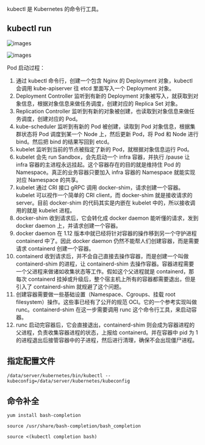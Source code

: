 kubectl 是 Kubernetes 的命令行工具。

## kubectl run 

![images](http://70data.net/upload/kubernetes/assetsF-LDAOok5ngY4pc1lEDesF-LM_rqip-tinVoiFZE0IF-LM_sEq_NuMALezRGMtGFworkflow.png)

![images](http://70data.net/upload/kubernetes/assetsF-LDAOok5ngY4pc1lEDesF-LM_rqip-tinVoiFZE0IF-LM_sL_pUFd7POA_evvOFpod-start.png)

Pod 启动过程：

1. 通过 kubectl 命令行，创建一个包含 Nginx 的 Deployment 对象，kubectl 会调用 kube-apiserver 往 etcd 里面写入一个 Deployment 对象。
2. Deployment Controller 监听到有新的 Deployment 对象被写入，就获取到对象信息，根据对象信息来做任务调度，创建对应的 Replica Set 对象。
3. Replication Controller 监听到有新的对象被创建，也读取到对象信息来做任务调度，创建对应的 Pod。
4. kube-scheduler 监听到有新的 Pod 被创建，读取到 Pod 对象信息，根据集群状态将 Pod 调度到某一个 Node 上，然后更新 Pod，将 Pod 和 Node 进行 bind。然后把 bind 的结果写回到 etcd。
5. kubelet 监听到当前的节点被指定了新的 Pod，就根据对象信息运行 Pod。
6. kubelet 会先 run Sandbox，会先启动一个 infra 容器，并执行 /pause 让 infra 容器的主进程永远挂起。这个容器存在的目的就是维持住 Pod 的 Namespace。真正的业务容器只要加入 infra 容器的 Namespace 就能实现对应 Namespace 的共享。
7. kubelet 通过 CRI 接口 gRPC 调用 docker-shim，请求创建一个容器。kubelet 可以视作一个简单的 CRI client，而 docker-shim 就是接收请求的 server。目前 docker-shim 的代码其实是内嵌在 kubelet 中的，所以接收调用的就是 kubelet 进程。
8. docker-shim 收到请求后，它会转化成 docker daemon 能听懂的请求，发到 docker daemon 上，并请求创建一个容器。
9. docker daemon 在 1.12 版本中就已经将针对容器的操作移到另一个守护进程 containerd 中了。因此 docker daemon 仍然不能帮人们创建容器，而是需要请求 containerd 创建一个容器。
10. containerd 收到请求后，并不会自己直接去操作容器，而是创建一个叫做 containerd-shim 的进程，让 containerd-shim 去操作容器。容器进程需要一个父进程来做诸如收集状态等工作。假如这个父进程就是 containerd，那每次 containerd 挂掉或升级后，整个宿主机上所有的容器都需要退出，但是引入了 containerd-shim 就规避了这个问题。
11. 创建容器需要做一些基础设置（Namespace、Cgroups、挂载 root filesystem）操作。这些事已经有了公开的规范 OCI。它的一个参考实现叫做 runc。containerd-shim 在这一步需要调用 runc 这个命令行工具，来启动容器。
12. runc 启动完容器后，它会直接退出，containerd-shim 则会成为容器进程的父进程，负责收集容器进程的状态，上报给 containerd。并在容器中 pid 为 1 的进程退出后接管容器中的子进程，然后进行清理，确保不会出现僵尸进程。

## 指定配置文件

```shell script
/data/server/kubernetes/bin/kubectl --kubeconfig=/data/server/kubernetes/kubeconfig
```

## 命令补全

```shell script
yum install bash-completion

source /usr/share/bash-completion/bash_completion

source <(kubectl completion bash)
```

